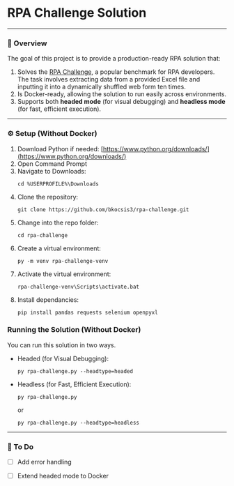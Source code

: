 # RPA Challenge Solution

---

### 📖 Overview
The goal of this project is to provide a production-ready RPA solution that:

1. Solves the [RPA Challenge](https://rpachallenge.com), a popular benchmark for RPA developers. The task involves extracting data from a provided Excel file and inputting it into a dynamically shuffled web form ten times.
2. Is Docker-ready, allowing the solution to run easily across environments.
3. Supports both **headed mode** (for visual debugging) and **headless mode** (for fast, efficient execution).

---

### ⚙️ Setup (Without Docker)

1. Download Python if needed: [https://www.python.org/downloads/](https://www.python.org/downloads/)
2. Open Command Prompt
3. Navigate to Downloads:  
   ``` bash#
   cd %USERPROFILE%\Downloads
   ```
4. Clone the repository:
   ``` bash#
   git clone https://github.com/bkocsis3/rpa-challenge.git
   ```
5. Change into the repo folder:
   ``` bash#
   cd rpa-challenge
   ```
6. Create a virtual environment:
   ``` bash#
   py -m venv rpa-challenge-venv
   ```
7. Activate the virtual environment:
   ``` bash#
   rpa-challenge-venv\Scripts\activate.bat
   ```
8. Install dependancies:
   ``` bash#
   pip install pandas requests selenium openpyxl
   ```

### Running the Solution (Without Docker)
You can run this solution in two ways. 
* Headed (for Visual Debugging):
  ``` bash#
  py rpa-challenge.py --headtype=headed
  ```
* Headless (for Fast, Efficient Execution):
  ``` bash#
  py rpa-challenge.py
  ```
   or
  ``` bash#
  py rpa-challenge.py --headtype=headless
  ```

---

### 🧠 To Do
- [ ] Add error handling
- [ ] Extend headed mode to Docker

